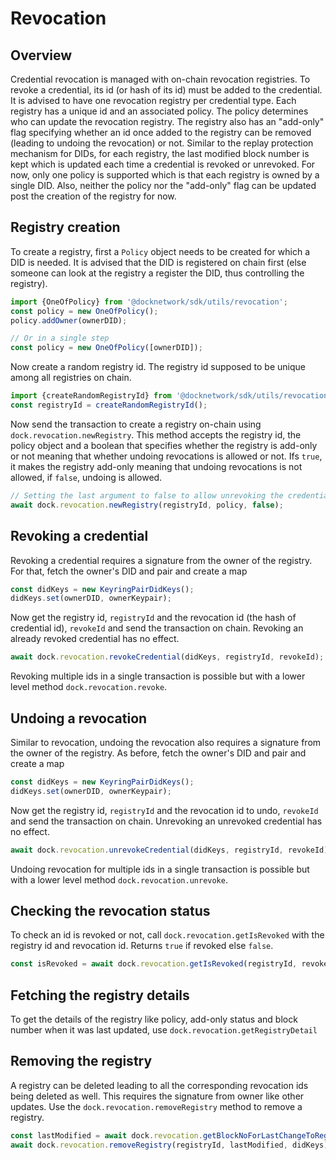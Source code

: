 # Revocation

## Overview
Credential revocation is managed with on-chain revocation registries. To revoke a credential, its id (or hash of its id) must be
added to the credential. It is advised to have one revocation registry per credential type. Each registry has a unique id and
an associated policy. The policy determines who can update the revocation registry. The registry also has an "add-only" flag specifying
whether an id once added to the registry can be removed (leading to undoing the revocation) or not.
Similar to the replay protection mechanism for DIDs, for each registry, the last modified block number is kept which is updated
each time a credential is revoked or unrevoked.
For now, only one policy is supported which is that each registry is owned by a single DID. Also, neither the policy
nor the "add-only" flag can be updated post the creation of the registry for now.

## Registry creation
To create a registry, first a `Policy` object needs to be created for which a DID is needed. It is advised that the DID
is registered on chain first (else someone can look at the registry a register the DID, thus controlling the registry).
```js
import {OneOfPolicy} from '@docknetwork/sdk/utils/revocation';
const policy = new OneOfPolicy();
policy.addOwner(ownerDID);

// Or in a single step
const policy = new OneOfPolicy([ownerDID]);
```

Now create a random registry id. The registry id supposed to be unique among all registries on chain.
```js
import {createRandomRegistryId} from '@docknetwork/sdk/utils/revocation';
const registryId = createRandomRegistryId();
```

Now send the transaction to create a registry on-chain using `dock.revocation.newRegistry`. This method accepts the registry id,
the policy object and a boolean that specifies whether the registry is add-only or not meaning that whether undoing revocations
is allowed or not. Ifs `true`, it makes the registry add-only meaning that undoing revocations is not allowed, if `false`,
undoing is allowed.
```js
// Setting the last argument to false to allow unrevoking the credential (undoing revocation)
await dock.revocation.newRegistry(registryId, policy, false);
```

## Revoking a credential
Revoking a credential requires a signature from the owner of the registry. For that, fetch the owner's DID and pair and
create a map
```js
const didKeys = new KeyringPairDidKeys();
didKeys.set(ownerDID, ownerKeypair);
```

Now get the registry id, `registryId` and the revocation id (the hash of credential id), `revokeId` and send the transaction on chain.
Revoking an already revoked credential has no effect.
```js
await dock.revocation.revokeCredential(didKeys, registryId, revokeId);
```
Revoking multiple ids in a single transaction is possible but with a lower level method `dock.revocation.revoke`.

## Undoing a revocation
Similar to revocation, undoing the revocation also requires a signature from the owner of the registry. As before, fetch
the owner's DID and pair and create a map
```js
const didKeys = new KeyringPairDidKeys();
didKeys.set(ownerDID, ownerKeypair);
```

Now get the registry id, `registryId` and the revocation id to undo, `revokeId` and send the transaction on chain.
Unrevoking an unrevoked credential has no effect.
```js
await dock.revocation.unrevokeCredential(didKeys, registryId, revokeId);
```
Undoing revocation for multiple ids in a single transaction is possible but with a lower level method `dock.revocation.unrevoke`.

## Checking the revocation status
To check an id is revoked or not, call `dock.revocation.getIsRevoked` with the registry id and revocation id. Returns `true`
if revoked else `false`.
```js
const isRevoked = await dock.revocation.getIsRevoked(registryId, revokeId);
```

## Fetching the registry details
To get the details of the registry like policy, add-only status and block number when it was last updated, use `dock.revocation.getRegistryDetail`

## Removing the registry
A registry can be deleted leading to all the corresponding revocation ids being deleted as well. This requires the signature
from owner like other updates. Use the `dock.revocation.removeRegistry` method to remove a registry.
```js
const lastModified = await dock.revocation.getBlockNoForLastChangeToRegistry(registryId);
await dock.revocation.removeRegistry(registryId, lastModified, didKeys);
```
